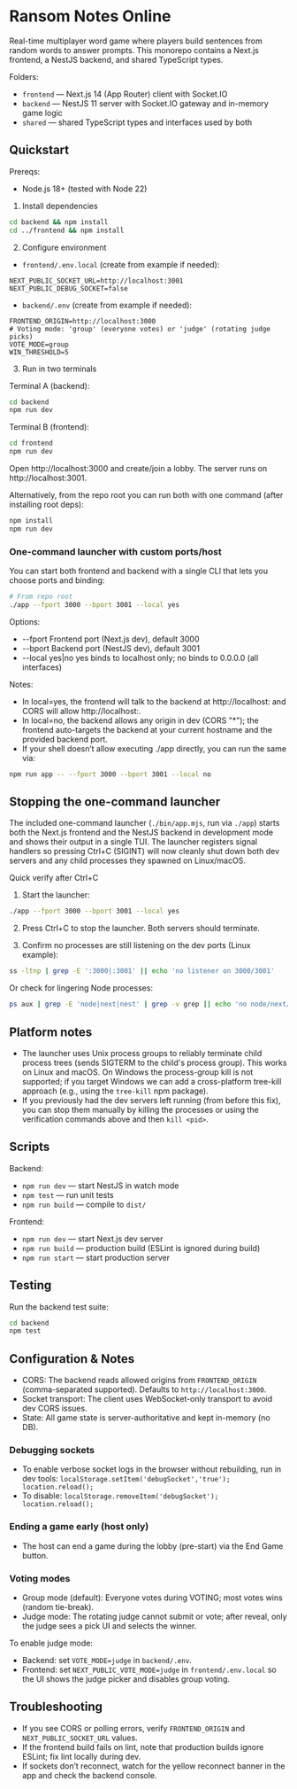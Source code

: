# Ransom Notes Online

Real-time multiplayer word game where players build sentences from random words to answer prompts. This monorepo contains a Next.js frontend, a NestJS backend, and shared TypeScript types.

Folders:
- `frontend` — Next.js 14 (App Router) client with Socket.IO
- `backend` — NestJS 11 server with Socket.IO gateway and in-memory game logic
- `shared` — shared TypeScript types and interfaces used by both

## Quickstart

Prereqs:
- Node.js 18+ (tested with Node 22)

1) Install dependencies

```bash
cd backend && npm install
cd ../frontend && npm install
```

2) Configure environment

- `frontend/.env.local` (create from example if needed):

```
NEXT_PUBLIC_SOCKET_URL=http://localhost:3001
NEXT_PUBLIC_DEBUG_SOCKET=false
```

- `backend/.env` (create from example if needed):

```
FRONTEND_ORIGIN=http://localhost:3000
# Voting mode: 'group' (everyone votes) or 'judge' (rotating judge picks)
VOTE_MODE=group
WIN_THRESHOLD=5
```

3) Run in two terminals

Terminal A (backend):

```bash
cd backend
npm run dev
```

Terminal B (frontend):

```bash
cd frontend
npm run dev
```

Open http://localhost:3000 and create/join a lobby. The server runs on http://localhost:3001.

Alternatively, from the repo root you can run both with one command (after installing root deps):

```bash
npm install
npm run dev
```

### One-command launcher with custom ports/host

You can start both frontend and backend with a single CLI that lets you choose ports and binding:

```bash
# From repo root
./app --fport 3000 --bport 3001 --local yes
```

Options:
- --fport <port>  Frontend port (Next.js dev), default 3000
- --bport <port>  Backend port (NestJS dev), default 3001
- --local yes|no  yes binds to localhost only; no binds to 0.0.0.0 (all interfaces)

Notes:
- In local=yes, the frontend will talk to the backend at http://localhost:<bport> and CORS will allow http://localhost:<fport>.
- In local=no, the backend allows any origin in dev (CORS "*"); the frontend auto-targets the backend at your current hostname and the provided backend port.
- If your shell doesn’t allow executing ./app directly, you can run the same via:

```bash
npm run app -- --fport 3000 --bport 3001 --local no
```

Stopping the one-command launcher
---------------------------------

The included one-command launcher (`./bin/app.mjs`, run via `./app`) starts both the Next.js frontend and the NestJS backend in development mode and shows their output in a single TUI. The launcher registers signal handlers so pressing Ctrl+C (SIGINT) will now cleanly shut down both dev servers and any child processes they spawned on Linux/macOS.

Quick verify after Ctrl+C

1. Start the launcher:

```bash
./app --fport 3000 --bport 3001 --local yes
```

2. Press Ctrl+C to stop the launcher. Both servers should terminate.

3. Confirm no processes are still listening on the dev ports (Linux example):

```bash
ss -ltnp | grep -E ':3000|:3001' || echo 'no listener on 3000/3001'
```

Or check for lingering Node processes:

```bash
ps aux | grep -E 'node|next|nest' | grep -v grep || echo 'no node/next/nest processes found'
```

Platform notes
--------------
- The launcher uses Unix process groups to reliably terminate child process trees (sends SIGTERM to the child's process group). This works on Linux and macOS. On Windows the process-group kill is not supported; if you target Windows we can add a cross-platform tree-kill approach (e.g., using the `tree-kill` npm package).
- If you previously had the dev servers left running (from before this fix), you can stop them manually by killing the processes or using the verification commands above and then `kill <pid>`.

## Scripts

Backend:
- `npm run dev` — start NestJS in watch mode
- `npm test` — run unit tests
- `npm run build` — compile to `dist/`

Frontend:
- `npm run dev` — start Next.js dev server
- `npm run build` — production build (ESLint is ignored during build)
- `npm run start` — start production server

## Testing

Run the backend test suite:

```bash
cd backend
npm test
```

## Configuration & Notes

- CORS: The backend reads allowed origins from `FRONTEND_ORIGIN` (comma-separated supported). Defaults to `http://localhost:3000`.
- Socket transport: The client uses WebSocket-only transport to avoid dev CORS issues.
- State: All game state is server-authoritative and kept in-memory (no DB).

### Debugging sockets
- To enable verbose socket logs in the browser without rebuilding, run in dev tools:
	`localStorage.setItem('debugSocket','true'); location.reload();`
- To disable: `localStorage.removeItem('debugSocket'); location.reload();`

### Ending a game early (host only)
- The host can end a game during the lobby (pre-start) via the End Game button.

### Voting modes
- Group mode (default): Everyone votes during VOTING; most votes wins (random tie-break).
- Judge mode: The rotating judge cannot submit or vote; after reveal, only the judge sees a pick UI and selects the winner.

To enable judge mode:
- Backend: set `VOTE_MODE=judge` in `backend/.env`.
- Frontend: set `NEXT_PUBLIC_VOTE_MODE=judge` in `frontend/.env.local` so the UI shows the judge picker and disables group voting.

## Troubleshooting

- If you see CORS or polling errors, verify `FRONTEND_ORIGIN` and `NEXT_PUBLIC_SOCKET_URL` values.
- If the frontend build fails on lint, note that production builds ignore ESLint; fix lint locally during dev.
- If sockets don’t reconnect, watch for the yellow reconnect banner in the app and check the backend console.
